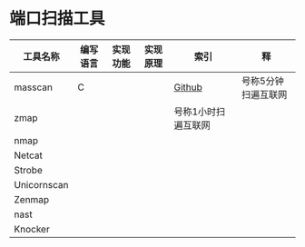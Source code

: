 # 端口扫描工具
|工具名称|编写语言|实现功能|实现原理|索引|释|
|-------|-------|-------|-------|---|---|
|masscan|C|||[Github](https://github.com/robertdavidgraham/masscan)|号称5分钟扫遍互联网|
|zmap||||号称1小时扫遍互联网|
|nmap|||||
|Netcat||||||
|Strobe||||
|Unicornscan|||||
|Zenmap||||
|nast||||
|Knocker||||

